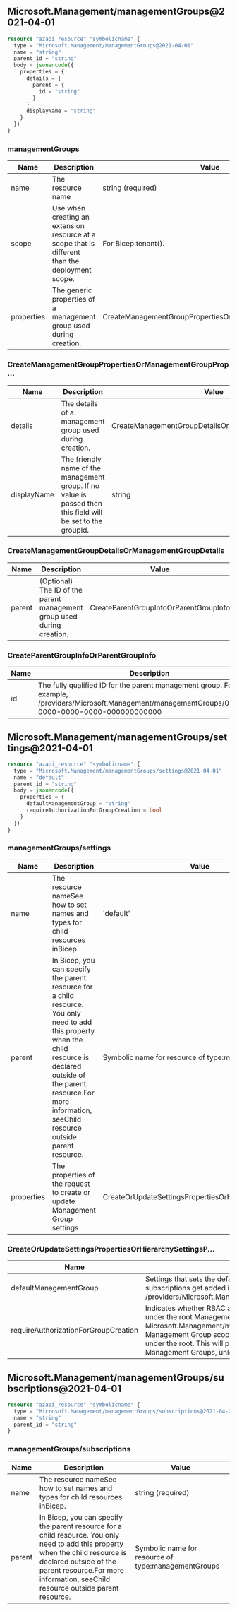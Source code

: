 ## Microsoft.Management/managementGroups@2021-04-01

```terraform
resource "azapi_resource" "symbolicname" {
  type = "Microsoft.Management/managementGroups@2021-04-01"
  name = "string"
  parent_id = "string"
  body = jsonencode({
    properties = {
      details = {
        parent = {
          id = "string"
        }
      }
      displayName = "string"
    }
  })
}

```

### managementGroups

| Name | Description | Value |
|-|-|-|
| name | The resource name | string (required) |
| scope | Use when creating an extension resource at a scope that is different than the deployment scope. | For Bicep:tenant(). |
| properties | The generic properties of a management group used during creation. | CreateManagementGroupPropertiesOrManagementGroupProp... |


### CreateManagementGroupPropertiesOrManagementGroupProp...

| Name | Description | Value |
|-|-|-|
| details | The details of a management group used during creation. | CreateManagementGroupDetailsOrManagementGroupDetails |
| displayName | The friendly name of the management group. If no value is passed then this  field will be set to the groupId. | string |


### CreateManagementGroupDetailsOrManagementGroupDetails

| Name | Description | Value |
|-|-|-|
| parent | (Optional) The ID of the parent management group used during creation. | CreateParentGroupInfoOrParentGroupInfo |


### CreateParentGroupInfoOrParentGroupInfo

| Name | Description | Value |
|-|-|-|
| id | The fully qualified ID for the parent management group.  For example, /providers/Microsoft.Management/managementGroups/0000000-0000-0000-0000-000000000000 | string |
## Microsoft.Management/managementGroups/settings@2021-04-01

```terraform
resource "azapi_resource" "symbolicname" {
  type = "Microsoft.Management/managementGroups/settings@2021-04-01"
  name = "default"
  parent_id = "string"
  body = jsonencode({
    properties = {
      defaultManagementGroup = "string"
      requireAuthorizationForGroupCreation = bool
    }
  })
}

```

### managementGroups/settings

| Name | Description | Value |
|-|-|-|
| name | The resource nameSee how to set names and types for child resources inBicep. | 'default' |
| parent | In Bicep, you can specify the parent resource for a child resource. You only need to add this property when the child resource is declared outside of the parent resource.For more information, seeChild resource outside parent resource. | Symbolic name for resource of type:managementGroups |
| properties | The properties of the request to create or update Management Group settings | CreateOrUpdateSettingsPropertiesOrHierarchySettingsP... |


### CreateOrUpdateSettingsPropertiesOrHierarchySettingsP...

| Name | Description | Value |
|-|-|-|
| defaultManagementGroup | Settings that sets the default Management Group under which new subscriptions get added in this tenant. For example, /providers/Microsoft.Management/managementGroups/defaultGroup | string |
| requireAuthorizationForGroupCreation | Indicates whether RBAC access is required upon group creation under the root Management Group. If set to true, user will require Microsoft.Management/managementGroups/write action on the root Management Group scope in order to create new Groups directly under the root. This will prevent new users from creating new Management Groups, unless they are given access. | bool |
## Microsoft.Management/managementGroups/subscriptions@2021-04-01

```terraform
resource "azapi_resource" "symbolicname" {
  type = "Microsoft.Management/managementGroups/subscriptions@2021-04-01"
  name = "string"
  parent_id = "string"
}

```

### managementGroups/subscriptions

| Name | Description | Value |
|-|-|-|
| name | The resource nameSee how to set names and types for child resources inBicep. | string (required) |
| parent | In Bicep, you can specify the parent resource for a child resource. You only need to add this property when the child resource is declared outside of the parent resource.For more information, seeChild resource outside parent resource. | Symbolic name for resource of type:managementGroups |
